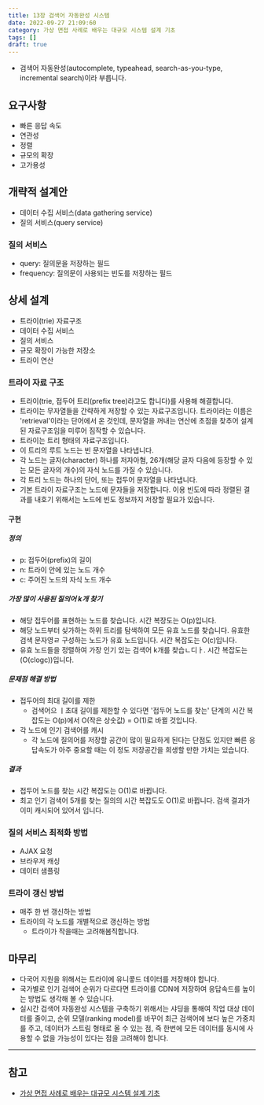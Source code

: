 ```yaml
---
title: 13장 검색어 자동완성 시스템
date: 2022-09-27 21:09:60
category: 가상 면접 사례로 배우는 대규모 시스템 설계 기초
tags: []
draft: true
---
```


- 검색어 자동완성(autocomplete, typeahead, search-as-you-type, incremental search)이라 부릅니다.

## 요구사항

- 빠른 응답 속도
- 연관성
- 정렬
- 규모의 확장
- 고가용성

## 개략적 설계안

- 데이터 수집 서비스(data gathering service)
- 질의 서비스(query service)

### 질의 서비스

- query: 질의문을 저장하는 필드
- frequency: 질의문이 사용되는 빈도를 저장하는 필드

## 상세 설계

- 트라이(trie) 자료구조
- 데이터 수집 서비스
- 질의 서비스
- 규모 확장이 가능한 저장소
- 트라이 연산

### 트라이 자료 구조

- 트라이(trie, 접두어 트리(prefix tree)라고도 합니다)를 사용해 해결합니다.
- 트라이는 무자열들을 간략하게 저장할 수 있는 자료구조입니다. 트라이라는 이름은 'retrieval'이라는 단어에서 온 것인데, 문자열을 꺼내는 연산에 초점을 찾추어 설계된 자료구조임을 미루어 짐작할 수 있습니다.
- 트라이는 트리 형태의 자료구조입니다.
- 이 트리의 루트 노드는 빈 문자열을 나타냅니다.
- 각 노드는 글자(character) 하나를 저자아혐, 26개(해당 글자 다음에 등장할 수 있는 모든 글자의 개수)의 자식 노드를 가질 수 있습니다.
- 각 트리 노드는 하나의 단어, 또는 접두어 문자열을 나타냅니다.
- 기본 트라이 자료구조는 노드에 문자들을 저장합니다. 이용 빈도에 따라 정렬된 결과를 내호기 위해서는 노드에 빈도 정보까지 저장할 필요가 있습니다.

#### 구현

##### 정의

- p: 접두어(prefix)의 길이
- n: 트라이 안에 있는 노드 개수
- c: 주어진 노드의 자식 노드 개수

##### 가장 많이 사용된 질의어 k개 찾기

- 해당 접두어를 표현하는 노드를 찾습니다. 시간 복장도는 O(p)입니다.
- 해당 노드부터 싲가하는 하위 트리를 탐색하여 모든 유효 노드를 찾습니다. 유효한 검색 문자영ㄹ 구성하는 노드가 유효 노드입니다. 시간 복잡도는 O(c)입니다.
- 유효 노드들을 정렬하여 가장 인기 있는 검색어 k개를 찾습ㄴ디ㅏ. 시간 복잡도는 (O(clogc))입니다.

##### 문제점 해결 방법

- 접두어의 최대 길이를 제한
  - 검색어으 ㅣ초대 길이를 제한할 수 있다면 '접두어 노드를 찾는' 단계의 시간 복잡도는 O(p)에서 O(작은 상숫값) = O(1)로 바뀔 것입니다.
- 각 노드에 인기 검색어를 캐시
  - 각 노드에 질의어를 저장할 공간이 많이 필요하게 된다는 단점도 있지만 빠른 응답속도가 아주 중요할 때는 이 정도 저장공간을 희생할 만한 가치는 있습니다.

##### 결과

- 접두어 노드를 찾는 시간 복잡도는 O(1)로 바뀝니다.
- 최고 인기 검색어 5개를 찾는 질의의 시간 복잡도도 O(1)로 바뀝니다. 검색 결과가 이미 캐시되어 있어서 입니다.

### 질의 서비스 최적화 방법

- AJAX 요청
- 브라우저 캐싱
- 데이터 샘플링

### 트라이 갱신 방법

- 매주 한 번 갱신하는 방법
- 트라이의 각 노드를 개별적으로 갱신하는 방법
  - 트라이가 작을때는 고려해봄직합니다.

## 마무리

- 다국어 지원을 위해서는 트라이에 유니콯드 데이터를 저장해야 합니다.
- 국가별로 인기 검색어 순위가 다르다면 트라이를 CDN에 저장하여 응답속드를 높이는 방법도 생각해 볼 수 있습니다.
- 실시간 검색어 자동완성 시스템을 구축하기 위해서는 샤딩을 통해여 작업 대상 데이터를 줄이고, 순위 모델(ranking model)를 바꾸어 최근 검색어에 보다 높은 가중치를 주고, 데이터가 스트림 형태로 올 수 있는 점, 즉 한번에 모든 데이터를 동시에 사용할 수 없을 가능성이 있다는 점을 고려해야 합니다.

---

## 참고

- [가상 면접 사례로 배우는 대규모 시스템 설계 기초](http://www.kyobobook.co.kr/product/detailViewKor.laf?mallGb=KOR&ejkGb=KOR&barcode=9788966263158)
